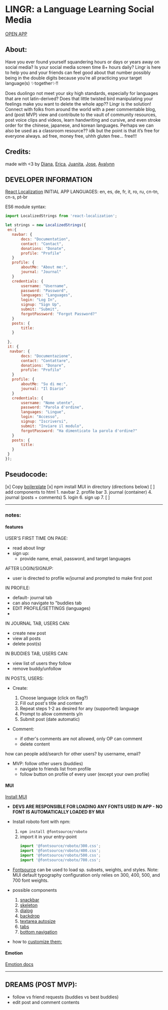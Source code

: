 # LINGR: a Language Learning Social Media
[OPEN APP](!!)

## About:
Have you ever found yourself squandering hours or days or years away on social media? Is your social media screen time 8+ hours daily? Lingr is here to help you and your friends can feel good about that number possibly being in the double digits because you’re all practicing your target language(s) ✨together✨!! 

Does duolingo not meet your sky high standards, especially for languages that are not latin-derived? Does that little twisted bird manipulating your feelings make you want to delete the whole app?? Lingr is the solution! Connect with folks from around the world with a peer commentable blog, and (post MVP) view and contribute to the vault of community resources, post voice clips and videos, learn handwriting and cursive, and even stroke order for the chinese, japanese, and korean languages. Perhaps we can also be used as a classroom resource?? idk but the point is that it’s free for everyone always. ad free, money free, uhhh gluten free… free!!! 

## Credits:
made with <3 by [Diana](https://github.com/dianaiuliacalin/lingr), [Erica](https://github.com/Ericabrown17), [Juanita](https://github.com/NKR-28), [Jose](https://github.com/Tero15), [Avalynn](https://github.com/avalynnw)



## DEVELOPER INFORMATION
[React Localization](https://www.npmjs.com/package/react-localization)
INITIAL APP LANGUAGES: en, es, de, fr, it, ro, ru, cn-tn, cn-s, pt-br

ES6 module syntax:

```js 
import LocalizedStrings from 'react-localization';

let strings = new LocalizedStrings({
 en:{
   navbar: {
       docs: "Documentation",
       contact: "Contact",
       donations: "Donate",
       profile: "Profile"
   }
   profile: {
       aboutMe: "About me:",
       journal: "Journal"
   }
   credentials: {
       username: "Username",
       password: "Password",
       languages: "Languages",
       login: "Log In",
       signup: "Sign Up",
       submit: "Submit",
       forgotPassword: "Forgot Password?"
   }
   posts: {
       title: 
   }
   
 },
 it: {
  navbar: {
       docs: "Documentazione",
       contact: "Contattare",
       donations: "Donare",
       profile: "Profilo"
   }
   profile: {
       aboutMe: "Su di me:",
       journal: "Il Diario"
   }
   credentials: {
       username: "Nome utente",
       password: "Parola d'ordine",
       languages: "Lingue",
       login: "Accesso",
       signup: "Iscriversi",
       submit: "Inviare il modulo",
       forgotPassword: "Ha dimenticato la parola d'ordine?"
   }
   posts: {
       title: 
   }
 }
});
```

## Pseudocode: 
[x] Copy [boilerplate](https://github.com/ac524/work-timeline/tree/boilerplate)
[x] npm install MUI in directory (directions below)
[ ] add components to html
    1. navbar
    2. profile bar
    3. journal (container)
    4. journal (posts + comments)
    5. login
    6. sign up
    7. 
[ ] 

---
### notes:
#### features 
USER'S FIRST TIME ON PAGE:
* read about lingr
* sign up:
    * provide name, email, password, and target languages

AFTER LOGIN/SIGNUP:
* user is directed to profile w/journal and prompted to make first post

IN PROFILE: 
* default- journal tab
* can also navigate to "buddies tab
* EDIT PROFILE/SETTINGS (languages)
* 

IN JOURNAL TAB, USERS CAN: 
* create new post
* view all posts 
* delete post(s)

IN BUDDIES TAB, USERS CAN:
* view list of users they follow
* remove buddy/unfollow 

IN POSTS, USERS:
* Create:
    1. Choose language (click on flag?) 
    2. Fill out post's title and content
    3. Repeat steps 1-2 as desired for any (supported) language
    4. Prompt to allow comments y/n
    5. Submit post (date automatic) 

* Comment:
    * if other's comments are not allowed, only OP can comment 
    * delete content

how can people add/search for other users? by username, email? 
* MVP: follow other users (buddies)
    * navigate to friends list from profile
    * follow button on profile of every user (except your own profile)

#### MUI
[Install MUI](https://mui.com/material-ui/getting-started/installation/) 
* **DEVS ARE RESPONSIBLE FOR LOADING ANY FONTS USED IN APP - NO FONT IS AUTOMATICALLY LOADED BY MUI**
* Install roboto font with npm:
    1. `npm install @fontsource/roboto`
    2. import it in your entry-point
        ```js
        import '@fontsource/roboto/300.css';
        import '@fontsource/roboto/400.css';
        import '@fontsource/roboto/500.css';
        import '@fontsource/roboto/700.css';
        ```
* [Fontsource](https://github.com/fontsource/fontsource) can be used to load sp. subsets, weights, and styles. Note: MUI default typography configuration only relies on 300, 400, 500, and 700 font weights.

* possible components 
    1. [snackbar](https://mui.com/material-ui/react-snackbar/)
    2. [skeleton](https://mui.com/material-ui/react-skeleton/)
    3. [dialog](https://mui.com/material-ui/react-dialog/)
    4. [backdrop](https://mui.com/material-ui/react-backdrop/)
    5. [textarea autosize](https://mui.com/material-ui/react-textarea-autosize/)
    6. [tabs](https://mui.com/material-ui/react-tabs/)
    7. [bottom navigation](https://mui.com/material-ui/react-bottom-navigation/)
* how to [customize them:](https://mui.com/material-ui/customization/how-to-customize/)

#### Emotion 
[Emotion docs](https://emotion.sh/docs/introduction)

---
## DREAMS (POST MVP): 
* follow vs friend requests (buddies vs best buddies)
* edit post and comment contents